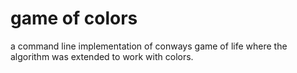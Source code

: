 # game of colors

a command line implementation of conways game of life where the algorithm was extended to work with colors.
